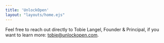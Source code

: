 ```yaml
---
title: 'UnlockOpen'
layout: "layouts/home.ejs"
---
```


Feel free to reach out directly to Tobie Langel, Founder & Principal, if you want to learn more: [tobie@unlockopen.com](mailto:tobie@unlockopen.com).
